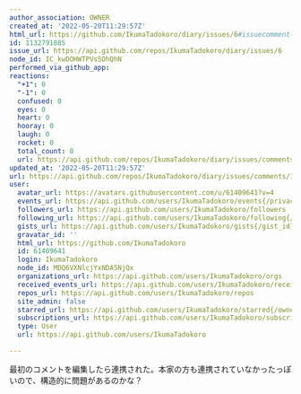 ```yaml
---
author_association: OWNER
created_at: '2022-05-20T11:29:57Z'
html_url: https://github.com/IkumaTadokoro/diary/issues/6#issuecomment-1132791885
id: 1132791885
issue_url: https://api.github.com/repos/IkumaTadokoro/diary/issues/6
node_id: IC_kwDOHWTPVs5DhQhN
performed_via_github_app: 
reactions:
  "+1": 0
  "-1": 0
  confused: 0
  eyes: 0
  heart: 0
  hooray: 0
  laugh: 0
  rocket: 0
  total_count: 0
  url: https://api.github.com/repos/IkumaTadokoro/diary/issues/comments/1132791885/reactions
updated_at: '2022-05-20T11:29:57Z'
url: https://api.github.com/repos/IkumaTadokoro/diary/issues/comments/1132791885
user:
  avatar_url: https://avatars.githubusercontent.com/u/61409641?v=4
  events_url: https://api.github.com/users/IkumaTadokoro/events{/privacy}
  followers_url: https://api.github.com/users/IkumaTadokoro/followers
  following_url: https://api.github.com/users/IkumaTadokoro/following{/other_user}
  gists_url: https://api.github.com/users/IkumaTadokoro/gists{/gist_id}
  gravatar_id: ''
  html_url: https://github.com/IkumaTadokoro
  id: 61409641
  login: IkumaTadokoro
  node_id: MDQ6VXNlcjYxNDA5NjQx
  organizations_url: https://api.github.com/users/IkumaTadokoro/orgs
  received_events_url: https://api.github.com/users/IkumaTadokoro/received_events
  repos_url: https://api.github.com/users/IkumaTadokoro/repos
  site_admin: false
  starred_url: https://api.github.com/users/IkumaTadokoro/starred{/owner}{/repo}
  subscriptions_url: https://api.github.com/users/IkumaTadokoro/subscriptions
  type: User
  url: https://api.github.com/users/IkumaTadokoro

---
```

最初のコメントを編集したら連携された。本家の方も連携されていなかったっぽいので、構造的に問題があるのかな？